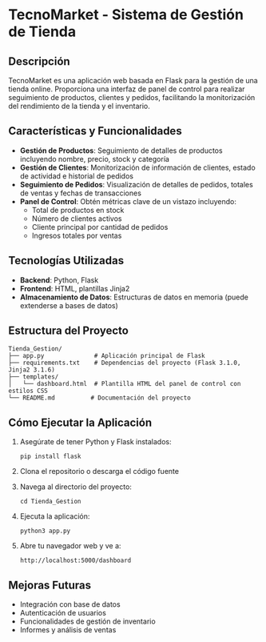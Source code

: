 # TecnoMarket - Sistema de Gestión de Tienda

## Descripción
TecnoMarket es una aplicación web basada en Flask para la gestión de una tienda online. Proporciona una interfaz de panel de control para realizar seguimiento de productos, clientes y pedidos, facilitando la monitorización del rendimiento de la tienda y el inventario.

## Características y Funcionalidades
- **Gestión de Productos**: Seguimiento de detalles de productos incluyendo nombre, precio, stock y categoría
- **Gestión de Clientes**: Monitorización de información de clientes, estado de actividad e historial de pedidos
- **Seguimiento de Pedidos**: Visualización de detalles de pedidos, totales de ventas y fechas de transacciones
- **Panel de Control**: Obtén métricas clave de un vistazo incluyendo:
  - Total de productos en stock
  - Número de clientes activos
  - Cliente principal por cantidad de pedidos
  - Ingresos totales por ventas

## Tecnologías Utilizadas
- **Backend**: Python, Flask
- **Frontend**: HTML, plantillas Jinja2
- **Almacenamiento de Datos**: Estructuras de datos en memoria (puede extenderse a bases de datos)

## Estructura del Proyecto
```
Tienda_Gestion/
├── app.py              # Aplicación principal de Flask
├── requirements.txt    # Dependencias del proyecto (Flask 3.1.0, Jinja2 3.1.6)
├── templates/         
│   └── dashboard.html  # Plantilla HTML del panel de control con estilos CSS
└── README.md          # Documentación del proyecto
```

## Cómo Ejecutar la Aplicación
1. Asegúrate de tener Python y Flask instalados:
   ```
   pip install flask
   ```

2. Clona el repositorio o descarga el código fuente

3. Navega al directorio del proyecto:
   ```
   cd Tienda_Gestion
   ```

4. Ejecuta la aplicación:
   ```
   python3 app.py
   ```

5. Abre tu navegador web y ve a:
   ```
   http://localhost:5000/dashboard
   ```

## Mejoras Futuras
- Integración con base de datos
- Autenticación de usuarios
- Funcionalidades de gestión de inventario
- Informes y análisis de ventas
